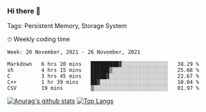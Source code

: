 ### Hi there 👋

Tags: Persistent Memory, Storage System

<!--

[![Anurag's github stats](https://github-readme-stats.vercel.app/api?username=wwyf)](https://github.com/anuraghazra/github-readme-stats)

[![Anurag's github stats](https://github-readme-stats.vercel.app/api?username=wwyf&count_private=true)](https://github.com/anuraghazra/github-readme-stats)


[![Top Langs](https://github-readme-stats.vercel.app/api/top-langs/?username=wwyf&count_private=true&&hide=jupyter%20notebook,html)](https://github.com/anuraghazra/github-readme-stats)



-->


⏱ Weekly coding time

<!--START_SECTION:waka-->
```text
Week: 20 November, 2021 - 26 November, 2021

Markdown   6 hrs 20 mins   █████████▓░░░░░░░░░░░░░░░   38.29 % 
sh         4 hrs 15 mins   ██████▒░░░░░░░░░░░░░░░░░░   25.68 % 
C          3 hrs 45 mins   █████▓░░░░░░░░░░░░░░░░░░░   22.67 % 
C++        1 hr 39 mins    ██▓░░░░░░░░░░░░░░░░░░░░░░   10.04 % 
CSV        19 mins         ▒░░░░░░░░░░░░░░░░░░░░░░░░   01.97 % 
```
<!--END_SECTION:waka-->



[![Anurag's github stats](https://github-readme-stats.vercel.app/api?username=wwyf&count_private=true&show_icons=true&hide_border=true)](https://github.com/anuraghazra/github-readme-stats) [![Top Langs](https://github-readme-stats.vercel.app/api/top-langs/?username=wwyf&count_private=true&hide=jupyter%20notebook,html,OpenEdge%20ABL&langs_count=10&layout=compact&hide_border=true)](https://github.com/anuraghazra/github-readme-stats)

<!--

[![willianrod's wakatime stats](https://github-readme-stats.vercel.app/api/wakatime?username=wwyf)](https://github.com/anuraghazra/github-readme-stats)


-->

